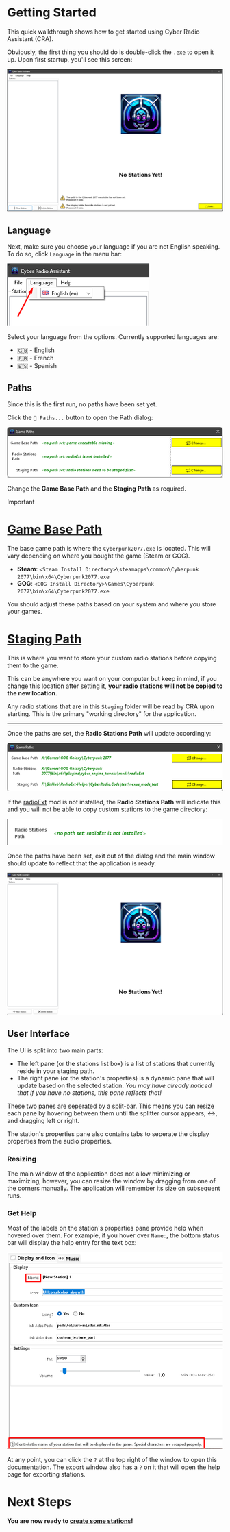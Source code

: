 # Getting Started

This quick walkthrough shows how to get started using Cyber Radio Assistant (CRA).

Obviously, the first thing you should do is double-click the `.exe` to open it up. Upon first startup, you'll see this screen:

![start-screen](../images/start_screen.png)

## Language
Next, make sure you choose your language if you are not English speaking. To do so, click `Language` in the menu bar:

![language_drop_down](../images/language_drop_down.png)

Select your language from the options. Currently supported languages are:
- :gb: - English
- :fr: - French
- :es: - Spanish

## Paths

Since this is the first run, no paths have been set yet.

Click the `📁 Paths...` button to open the Path dialog:

![path_dialog](../images/path_dialog.png)

Change the **Game Base Path** and the **Staging Path** as required.

> [!IMPORTANT]
> # [Game Base Path](#tab/GameBasePath)
> The base game path is where the `Cyberpunk2077.exe` is located. This will vary depending on where you bought the game (Steam or GOG).
> - **Steam**: `<Steam Install Directory>\steamapps\common\Cyberpunk 2077\bin\x64\Cyberpunk2077.exe`
> - **GOG**: `<GOG Install Directory>\Games\Cyberpunk 2077\bin\x64\Cyberpunk2077.exe`
>
> You should adjust these paths based on your system and where you store your games.
>
> # [Staging Path](#tab/StagingPath)
> This is where you want to store your custom radio stations before copying them to the game.
> 
> This can be anywhere you want on your computer but keep in mind, if you change this location after setting it, **your radio stations will not be copied to the new location**.
>
> Any radio stations that are in this `Staging` folder will be read by CRA upon starting. This is the primary "working directory" for the application.
>
> ---

Once the paths are set, the **Radio Stations Path** will update accordingly:

![path_dialog_2](../images/path_dialog_2.png)

If the [radioExt](https://www.nexusmods.com/cyberpunk2077/mods/4591) mod is not installed, the **Radio Stations Path** will indicate this and you will not be able to copy custom stations to the game directory:

![no_radio_ext](../images/no_radioext_path.png)

Once the paths have been set, exit out of the dialog and the main window should update to reflect that the application is ready.

![main_window_after_path_select](../images/main_window_after_path_select.png)

## User Interface

The UI is split into two main parts:
- The left pane (or the stations list box) is a list of stations that currently reside in your staging path.
- The right pane (or the station's properties) is a dynamic pane that will update based on the selected station. *You may have already noticed that if you have no stations, this pane reflects that!*

These two panes are seperated by a split-bar. This means you can resize each pane by hovering between them until the splitter cursor appears, ↔️, and dragging left or right.

The station's properties pane also contains tabs to seperate the display properties from the audio properties.

### Resizing

The main window of the application does not allow minimizing or maximizing, however, you can resize the window by dragging from one of the corners manually. The application will remember its size on subsequent runs.

### Get Help

Most of the labels on the station's properties pane provide help when hovered over them. For example, if you hover over `Name:`, the bottom status bar will display the help entry for the text box:

![hover_help](../images/hover_help.png)

At any point, you can click the `?` at the top right of the window to open this documentation. The export window also has a `?` on it that will open the help page for exporting stations.

# Next Steps

**You are now ready to [create some stations](creating-stations.md)!**